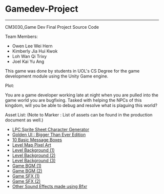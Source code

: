 # Gamedev-Project
-------------------------------------------
CM3030_Game Dev Final Project Source Code


Team Members:

- Owen Lee Wei Hern
- Kimberly Jia Hui Kwok
- Loh Wan Qi Trixy
- Joel Kai Yu Ang


This game was done by students in UOL's CS Degree for the game development module using the Unity Game engine.

Plot:

You are a game developer working late at night when you are pulled into the game world you are bugfixing. Tasked
with helping the NPCs of this kingdom, will you be able to debug and resolve what is plaguing this world?

Asset List: (Note to Marker : List of assets can be found in the production document as well.)
- <a href="https://github.com/sanderfrenken/Universal-LPC-Spritesheet-Character-Generator/blob/master/README.md">LPC Sprite Sheet Character Generator</a>
- <a href="https://opengameart.org/content/golden-ui-bigger-than-ever-edition">Golden UI : Bigger Than Ever Edition</a>
- <a href="https://opengameart.org/content/10-basic-message-boxes">10 Basic Message Boxes</a>
- <a href="https://opengameart.org/content/level-map-pixel-art">Level Map Pixel Art</a>
- <a href="https://craftpix.net/freebies/free-pixel-art-fantasy-2d-battlegrounds/">Level Background (1)</a>
- <a href="https://www.spriters-resource.com/psp/finalfantasy4thecompletecollection/sheet/50889/">Level Background (2)</a>
- <a href="https://www.spriters-resource.com/pc_computer/rpgmakerxp/sheet/100494/?source=genre">Level Background (3)</a>
- <a href="https://assetstore.unity.com/packages/audio/music/medieval-music-pack-vol-2-233785#asset_quality">Game BGM (1)</a>
- <a href="https://assetstore.unity.com/packages/audio/music/electronic/8-bit-fantasy-adventure-music-211334">Game BGM (2)</a>
- <a href="https://assetstore.unity.com/packages/audio/sound-fx/game-interface-sound-pack-147868">Game SFX (1)</a>
- <a href="https://assetstore.unity.com/packages/audio/sound-fx/free-casual-game-sfx-pack-54116">Game SFX (2)</a>
- <a href="https://www.bfxr.net/">Other Sound Effects made using Bfxr</a>
